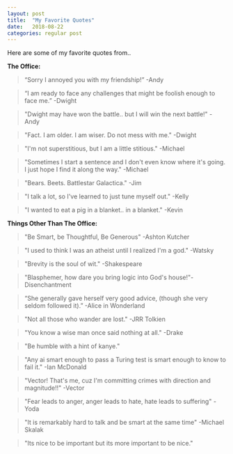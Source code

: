 ```yaml
---
layout: post
title:  "My Favorite Quotes"
date:   2018-08-22
categories: regular post
---
```

Here are some of my favorite quotes from..

**The Office:**
> “Sorry I annoyed you with my friendship!” -Andy

> “I am ready to face any challenges that might be foolish enough to face me.” -Dwight

> "Dwight may have won the battle.. but I will win the next battle!" -Andy

> "Fact. I am older. I am wiser. Do not mess with me." -Dwight

> "I'm not superstitious, but I am a little stitious." -Michael

> "Sometimes I start a sentence and I don't even know where it's going. I just hope I find it along the way."  -Michael

>"Bears. Beets. Battlestar Galactica." -Jim

> "I talk a lot, so I've learned to just tune myself out." -Kelly

> "I wanted to eat a pig in a blanket.. in a blanket." -Kevin

**Things Other Than The Office:**

> "Be Smart, be Thoughtful, Be Generous" -Ashton Kutcher

> "I used to think I was an atheist until I realized I'm a god." -Watsky

> "Brevity is the soul of wit." -Shakespeare

> "Blasphemer, how dare you bring logic into God's house!"-Disenchantment

> “She generally gave herself very good advice, (though she very seldom followed it).” -Alice in Wonderland

> "Not all those who wander are lost." -JRR Tolkien

> "You know a wise man once said nothing at all." -Drake

> "Be humble with a hint of kanye."

> "Any ai smart enough to pass a Turing test is smart enough to know to fail it." -Ian McDonald

> "Vector! That's me, cuz I'm committing crimes with direction and magnitude!!" -Vector

> "Fear leads to anger, anger leads to hate, hate leads to suffering" -Yoda

> "It is remarkably hard to talk and be smart at the same time" -Michael Skalak

> "Its nice to be important but its more important to be nice."
